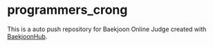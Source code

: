# programmers_crong
This is a auto push repository for Baekjoon Online Judge created with [BaekjoonHub](https://github.com/BaekjoonHub/BaekjoonHub).
